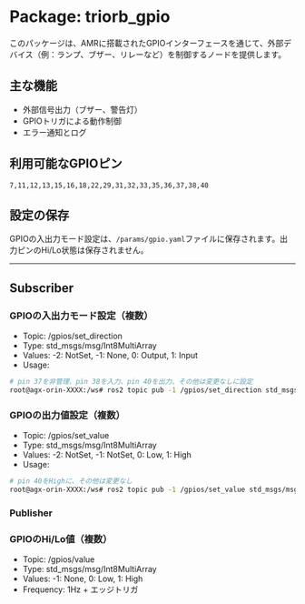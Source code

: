 # Package: triorb_gpio

このパッケージは、AMRに搭載されたGPIOインターフェースを通じて、外部デバイス（例：ランプ、ブザー、リレーなど）を制御するノードを提供します。

## 主な機能

- 外部信号出力（ブザー、警告灯）
- GPIOトリガによる動作制御
- エラー通知とログ

## 利用可能なGPIOピン
```
7,11,12,13,15,16,18,22,29,31,32,33,35,36,37,38,40
```

## 設定の保存
GPIOの入出力モード設定は、`/params/gpio.yaml`ファイルに保存されます。出力ピンのHi/Lo状態は保存されません。

---

## Subscriber
### GPIOの入出力モード設定（複数）
- Topic: /gpios/set_direction
- Type: std_msgs/msg/Int8MultiArray
- Values: -2: NotSet, -1: None, 0: Output, 1: Input
- Usage: 
```bash
# pin 37を非管理、pin 38を入力、pin 40を出力、その他は変更なしに設定
root@agx-orin-XXXX:/ws# ros2 topic pub -1 /gpios/set_direction std_msgs/msg/Int8MultiArray 'data: [-2,-2,-2,-2,-2,-2,-2,-2,-2,-2,-2,-2,-2,-2,-1,1,0]'
```

### GPIOの出力値設定（複数）
- Topic: /gpios/set_value
- Type: std_msgs/msg/Int8MultiArray
- Values: -2: NotSet, -1: NotSet, 0: Low, 1: High
- Usage:
```bash
# pin 40をHighに、その他は変更なし
root@agx-orin-XXXX:/ws# ros2 topic pub -1 /gpios/set_value std_msgs/msg/Int8MultiArray 'data: [-2,-2,-2,-2,-2,-2,-2,-2,-2,-2,-2,-2,-2,-2,-1,-1,1]'
```

### Publisher
### GPIOのHi/Lo値（複数）
- Topic: /gpios/value
- Type: std_msgs/msg/Int8MultiArray
- Values: -1: None, 0: Low, 1: High
- Frequency: 1Hz + エッジトリガ